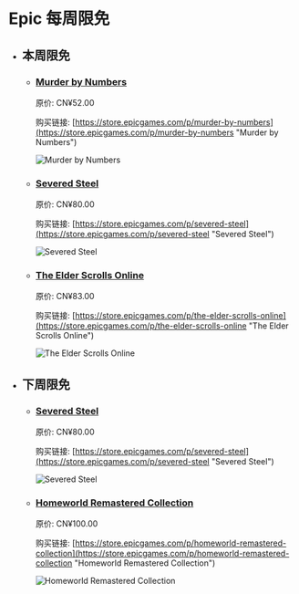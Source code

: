 # Epic 每周限免

- ## 本周限免


  - ### [Murder by Numbers](https://store.epicgames.com/p/murder-by-numbers "Murder by Numbers")

    原价: CN¥52.00

    购买链接: [https://store.epicgames.com/p/murder-by-numbers](https://store.epicgames.com/p/murder-by-numbers "Murder by Numbers")

    ![Murder by Numbers](https://cdn1.epicgames.com/a0c5d9d8a9a940e8a8f63118c7323210/offer/EGS_MurderbyNumbers_Mediatonic_S1-2560x1440-c20572a6efa8b71deac98ce598f1fc6c.jpg)


  - ### [Severed Steel](https://store.epicgames.com/p/severed-steel "Severed Steel")

    原价: CN¥80.00

    购买链接: [https://store.epicgames.com/p/severed-steel](https://store.epicgames.com/p/severed-steel "Severed Steel")

    ![Severed Steel](https://cdn1.epicgames.com/offer/5db7394e65044dd1bb083ee983e2b3a5/EGS_SeveredSteel_GreylockStudio_S1_2560x1440-7563487f2c1135a79b72a4d2c198d544)


  - ### [The Elder Scrolls Online](https://store.epicgames.com/p/the-elder-scrolls-online "The Elder Scrolls Online")

    原价: CN¥83.00

    购买链接: [https://store.epicgames.com/p/the-elder-scrolls-online](https://store.epicgames.com/p/the-elder-scrolls-online "The Elder Scrolls Online")

    ![The Elder Scrolls Online](https://cdn1.epicgames.com/offer/27aa2ebdcda14b3bb8a669aab73ca55f/esowide_2560x1440-c6c2917d1d80ae3c0e6d78b92445496b)


- ## 下周限免


  - ### [Severed Steel](https://store.epicgames.com/p/severed-steel "Severed Steel")

    原价: CN¥80.00

    购买链接: [https://store.epicgames.com/p/severed-steel](https://store.epicgames.com/p/severed-steel "Severed Steel")

    ![Severed Steel](https://cdn1.epicgames.com/offer/5db7394e65044dd1bb083ee983e2b3a5/EGS_SeveredSteel_GreylockStudio_S1_2560x1440-7563487f2c1135a79b72a4d2c198d544)


  - ### [Homeworld Remastered Collection](https://store.epicgames.com/p/homeworld-remastered-collection "Homeworld Remastered Collection")

    原价: CN¥100.00

    购买链接: [https://store.epicgames.com/p/homeworld-remastered-collection](https://store.epicgames.com/p/homeworld-remastered-collection "Homeworld Remastered Collection")

    ![Homeworld Remastered Collection](https://cdn1.epicgames.com/offer/4311a0ee99724086b1a4f261b827d038/EGS_HomeworldRemasteredCollection_GearboxSoftware_S1_2560x1440-67229666a0af0fc7234542a7a7cbed78)


